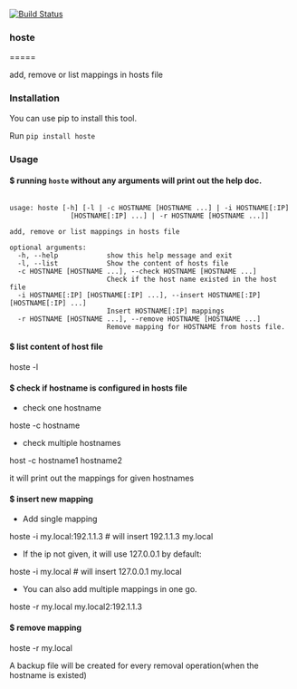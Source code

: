[![Build Status](https://travis-ci.org/qszhuan/hoste.svg?branch=master)](https://travis-ci.org/qszhuan/hoste)

### hoste
=====


add, remove or list mappings in hosts file

### Installation

You can use pip to install this tool.

Run `pip install hoste`


### Usage

#### $ running `hoste` without any arguments will print out the help doc.
```

usage: hoste [-h] [-l | -c HOSTNAME [HOSTNAME ...] | -i HOSTNAME[:IP]
               [HOSTNAME[:IP] ...] | -r HOSTNAME [HOSTNAME ...]]

add, remove or list mappings in hosts file

optional arguments:
  -h, --help            show this help message and exit
  -l, --list            Show the content of hosts file
  -c HOSTNAME [HOSTNAME ...], --check HOSTNAME [HOSTNAME ...]
                        Check if the host name existed in the host file
  -i HOSTNAME[:IP] [HOSTNAME[:IP] ...], --insert HOSTNAME[:IP] [HOSTNAME[:IP] ...]
                        Insert HOSTNAME[:IP] mappings
  -r HOSTNAME [HOSTNAME ...], --remove HOSTNAME [HOSTNAME ...]
                        Remove mapping for HOSTNAME from hosts file.
```

#### $ list content of host file

hoste -l


#### $ check if hostname is configured in hosts file

* check one hostname

hoste -c hostname

* check multiple hostnames

host -c hostname1 hostname2

it will print out the mappings for given hostnames


#### $ insert new mapping

* Add single mapping

hoste -i my.local:192.1.1.3 # will insert 192.1.1.3     my.local

* If the ip not given, it will use 127.0.0.1 by default:

hoste -i my.local   # will insert 127.0.0.1     my.local

* You can also add multiple mappings in one go.

hoste -r my.local my.local2:192.1.1.3

#### $ remove mapping

hoste -r my.local

A backup file will be created for every removal operation(when the hostname is existed)





